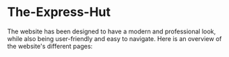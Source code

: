 # The-Express-Hut
The website has been designed to have a modern and professional look, while also being user-friendly and easy to navigate. Here is an overview of the website's different pages:
